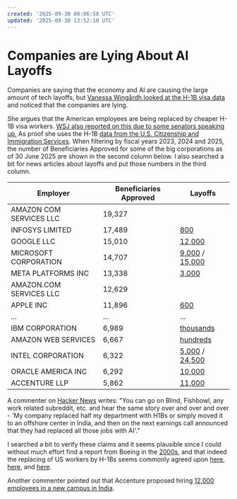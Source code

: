```yaml
---
created: '2025-09-30 08:06:58 UTC'
updated: '2025-09-30 13:52:10 UTC'
---
```


# Companies are Lying About AI Layoffs

Companies are saying that the economy and AI are causing the large amount of tech layoffs, but [Vanessa Wingårdh looked at the H-1B visa data](https://www.youtube.com/watch?v=e-Ecodxn5m4) and noticed that the companies are lying.

She argues that the American employees are being replaced by cheaper H-1B visa workers.
[WSJ also reported on this due to some senators speaking up.](https://www.wsj.com/politics/policy/h1b-visa-grassley-durbin-letter-tech-firms-8fe931e9)
As proof she uses the H-1B [data from the U.S. Citizenship and Immigration Services](https://www.uscis.gov/tools/reports-and-studies/h-1b-employer-data-hub).
When filtering by fiscal years 2023, 2024 and 2025, the number of Beneficiaries Approved for some of the big corporations as of 30 June 2025 are shown in the second column below.
I also searched a bit for news articles about layoffs and put those numbers in the third column.

Employer | Beneficiaries Approved | Layoffs
--- | --- | ---
AMAZON COM SERVICES LLC | 19,327 |
INFOSYS LIMITED | 17,489 | [800](https://www.peoplematters.in/news/performance-management/infosys-layoff-spree-continues-200-employees-fired-for-the-fourth-time-45355) |
GOOGLE LLC | 15,010 | [12,000](https://americanbazaaronline.com/2025/08/29/google-cuts-35-workforce-offers-voluntary-exit-programs-466893/)
MICROSOFT CORPORATION | 14,707 | [9,000](https://timesofindia.indiatimes.com/technology/tech-news/microsoft-salesforce-oracle-and-intel-among-tech-giants-that-have-cut-jobs-in-2025/articleshow/124085478.cms) / [15,000](https://economictimes.indiatimes.com/news/international/global-trends/us-news-tech-layoffs-2025-surge-in-us-amazon-microsoft-meta-slash-thousands-of-jobs-check-full-list-of-companies-affected/articleshow/123735499.cms)
META PLATFORMS INC | 13,338 | [3,000](https://economictimes.indiatimes.com/news/international/global-trends/us-news-tech-layoffs-2025-surge-in-us-amazon-microsoft-meta-slash-thousands-of-jobs-check-full-list-of-companies-affected/articleshow/123735499.cms)
AMAZON.COM SERVICES LLC | 12,629 |
APPLE INC | 11,896 | [600](https://apnews.com/article/apple-layoffs-tech-iphone-workers-9f10788b1d3552385ee8c7b20209ce17)
... | ... | ...
IBM CORPORATION | 6,989 | [thousands](https://www.techzine.eu/news/infrastructure/129800/ibm-lays-off-thousands-of-employees-again-in-new-round-of-layoffs/) | [8,000](https://fortune.com/2025/07/16/tech-layoffs-2025-how-microsoft-google-meta-amazon/)
AMAZON WEB SERVICES | 6,667 | [hundreds](https://www.capacitymedia.com/article-amazons-aws-cuts)
INTEL CORPORATION | 6,322 | [5,000](https://timesofindia.indiatimes.com/technology/tech-news/microsoft-salesforce-oracle-and-intel-among-tech-giants-that-have-cut-jobs-in-2025/articleshow/124085478.cms) / [24,500](https://www.pcmag.com/news/intel-confirms-mass-layoffs-over-24000-jobs-to-be-cut-this-year)
ORACLE AMERICA INC | 6,292 | [10,000](https://www.cio.com/article/4062711/product-changes-likely-as-oracle-faces-an-estimated-10000-more-layoffs-by-december.html)
ACCENTURE LLP | 5,862 | [11,000](https://www.deccanherald.com/business/companies/layoffs-accenture-cuts-over-11000-jobs-in-3-months-amid-ai-push-3744531)

A commenter on [Hacker News](https://news.ycombinator.com/item?id=45423088#45424038) writes: "You can go on Blind, Fishbowl, any work related subreddit, etc. and hear the same story over and over and over - 'My company replaced half my department with H1Bs or simply moved it to an offshore center in India, and then on the next earnings call announced that they had replaced all those jobs with AI'."

I searched a bit to verify these claims and it seems plausible since I could without much effort find a report from Boeing in the [2000s](https://www.reddit.com/r/boeing/comments/1f1qqud/engineers_replaced_by_h1b/), and that indeed the replacing of US workers by H-1Bs seems commonly agreed upon [here](https://www.reddit.com/r/recruitinghell/comments/1nmw5c8/has_anyone_inadvertently_trained_their_h1b/), [here](https://www.reddit.com/r/centrist/comments/1hnodib/h1b_visa_exploited_for_decades/), and [here](https://www.reddit.com/r/AskALiberal/comments/1m9h4x6/what_do_you_think_of_microsoft_laying_off_workers/).

Another commenter pointed out that Accenture proposed hiring [12,000 employees in a new campus in India](https://www.reuters.com/business/autos-transportation/accenture-proposes-new-campus-indias-andhra-pradesh-eyes-adding-12000-jobs-2025-09-23/).

